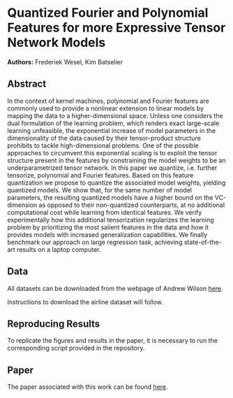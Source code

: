 # Quantized Fourier and Polynomial Features for more Expressive Tensor Network Models

**Authors:** Frederiek Wesel, Kim Batselier

## Abstract

In the context of kernel machines, polynomial and Fourier features are commonly used to provide a nonlinear extension to linear models by mapping the data to a higher-dimensional space. Unless one considers the dual formulation of the learning problem, which renders exact large-scale learning unfeasible, the exponential increase of model parameters in the dimensionality of the data caused by their tensor-product structure prohibits to tackle high-dimensional problems. One of the possible approaches to circumvent this exponential scaling is to exploit the tensor structure present in the features by constraining the model weights to be an underparametrized tensor network. In this paper we quantize, i.e. further tensorize, polynomial and Fourier features. Based on this feature quantization we propose to quantize the associated model weights, yielding quantized models. We show that, for the same number of model parameters, the resulting quantized models have a higher bound on the VC-dimension as opposed to their non-quantized counterparts, at no additional computational cost while learning from identical features. We verify experimentally how this additional tensorization regularizes the learning problem by prioritizing the most salient features in the data and how it provides models with increased generalization capabilities. We finally benchmark our approach on large regression task, achieving state-of-the-art results on a laptop computer.

## Data

All datasets can be downloaded from the webpage of Andrew Wilson [here](https://people.orie.cornell.edu/andrew/pattern/#Data).

Instructions to download the airline dataset will follow.

## Reproducing Results

To replicate the figures and results in the paper, it is necessary to run the corresponding script provided in the repository.

## Paper

The paper associated with this work can be found [here](https://proceedings.mlr.press/v238/wesel24a.html).
